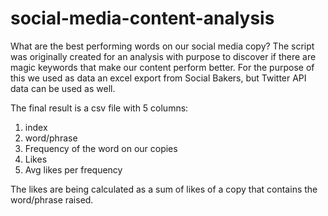 # social-media-content-analysis
What are the best performing words on our social media copy?
The script was originally created for an analysis with purpose to discover if there are magic keywords that make our content perform better. 
For the purpose of this we used as data an excel export from Social Bakers, but Twitter API data can be used as well. 

The final result is a csv file with 5 columns:
  1. index
  2. word/phrase
  3. Frequency of the word on our copies
  4. Likes
  5. Avg likes per frequency

The likes are being calculated as a sum of likes of a copy that contains the word/phrase raised.
